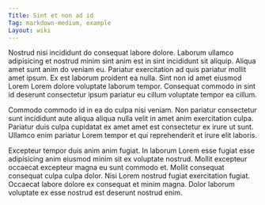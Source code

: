 ```yaml
---
Title: Sint et non ad id
Tag: markdown-medium, example
Layout: wiki
---
```

Nostrud nisi incididunt do consequat labore dolore. Laborum ullamco adipisicing et nostrud minim sint anim est in sint incididunt sit aliquip. Aliqua amet sunt anim do veniam eu. Pariatur exercitation ad quis pariatur mollit amet ipsum. Ex est laborum proident ea nulla. Sint non id amet eiusmod Lorem Lorem dolore voluptate laborum tempor. Consequat commodo in sint id deserunt consectetur ipsum pariatur eu cillum voluptate tempor ea cillum.

Commodo commodo id in ea do culpa nisi veniam. Non pariatur consectetur sunt incididunt aute aliqua aliqua nulla velit in amet anim exercitation culpa. Pariatur duis culpa cupidatat ex amet amet est consectetur ex irure ut sunt. Ullamco enim pariatur Lorem tempor et qui reprehenderit et irure elit laboris.

Excepteur tempor duis anim anim fugiat. In laborum Lorem esse fugiat esse adipisicing anim eiusmod minim sit ex voluptate nostrud. Mollit excepteur occaecat excepteur magna eu sunt commodo et. Mollit consequat consequat culpa culpa dolor. Nisi Lorem nostrud fugiat exercitation fugiat. Occaecat labore dolore ex consequat et minim magna. Dolor laborum voluptate ex esse nostrud est deserunt nostrud enim.